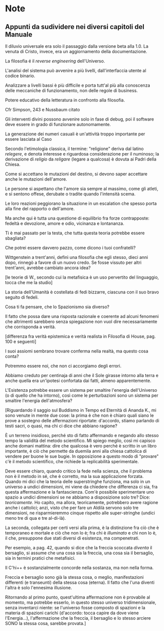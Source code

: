 # Note­
## Appunti da sudividere nei diversi capitoli del Manuale








Il diluvio universale era solo il passaggio dalla versione beta alla
1.0. La venuta di Cristo, invece, era un aggiornamento della
documentazione.

La filosofia é il *reverse engineering* dell\'Universo.

L\'analisi del sistema può avvenire a più livelli, dall\'interfaccia
utente al codice binario.

Analizzare a livelli bassi è più difficile e porta tutt\'al più alla
conoscenza delle meccaniche di funzionamento, non delle regole di
business.

Potere educativo della letteratura in confronto alla filosofia.

Cfr Simpson, 243 e Nussbaum citato

Gli interventi divini possono avvenire solo in fase di debug, poi il
software deve essere in grado di funzionare autonomamente.

La generazione dei numeri casuali è un\'attività troppo importante per
essere lasciata al Caso

Secondo l'etimologia classica, il termine: "religione" deriva dal latino
*relegere*, e denota interesse e riguardosa considerazione per il
numinoso; la derivazione di *religio* da *religare* (legare a qualcosa)
è dovuta ai Padri della Chiesa.

Come si accettano le mutazioni del destino, si devono saper accettare
anche le mutazioni dell'amore.

Le persone si aspettano che l'amore sia sempre al massimo, come gli
atleti, e si sentono offese, derubate o tradite quando l'intensità
scema.

Le loro reazioni peggiorano la situazione in un escalation che spesso
porta alla fine del rapporto o dell'amore.

Ma anche qui è tutta una questione di equilibrio fra forze contrapposte:
fedeltà e devozione, amore e odio, vicinanza e lontananza.

Ti è mai passato per la testa, che tutta questa teoria potrebbe essere
sbagliata?

Che potrei essere davvero pazzo, come dicono i tuoi confratelli?

Wittgenstein a trent\'anni, definì una filosofia che egli stesso, dieci
anni dopo, rinnegò a favore di un nuovo credo. Se fosse vissuto per
altri trent\'anni, avrebbe cambiato ancora idea?

\[le teorie di W., secondo cui la metafisica è un uso pervertito del
linguaggio, tocca che me la studio\]

La storia dell\'Umanità è costellata di fedi bizzarre, ciascuna con il
suo bravo seguito di fedeli.

Cosa ti fa pensare, che lo Spazionismo sia diverso?

Il fatto che possa dare una risposta razionale e coerente ad alcuni
fenomeni che altrimenti sarebbero senza spiegazione non vuol dire
necessariamente che corrisponda a verità.

\[differenza fra verità epistemica e verità realista in Filosofia di
House, pag. 100 e seguenti\]

I suoi assiomi sembrano trovare conferma nella realtà, ma questo cosa
conta?

Potremmo essere noi, che non ci accorgiamo degli errori.

Abbiamo creduto per centinaja di anni che il Sole girasse intorno alla
terra e anche quella era un\'ipotesi confortata dai fatti, almeno
apparentemente.

L\'Esistenza potrebbe essere un sistema per smaltire l\'energia
dell\'Universo (o di quello che ha intorno), così come le perturbazioni
sono un sistema per smaltire l\'energia dell\'atmosfera?

\[Riguardando il saggio sul Buddismo in Tempo ed Eternità di Ananda K.,
mi sono venute in mente due cose: la prima è che non è chiaro quali
siano le prove a sostegno delle affermazioni riportate: d\'accordo,
stiamo parlando di testi sacri, o quasi, ma chi ci dice che abbiano
ragione?

È un terreno insidioso, perché sto di fatto affermando e negando allo
stesso tempo la validità del metodo scientifico. Mi spiego meglio, così
mi capisco anche domani mattina: dire che qualcosa è vero perché è
scritto in un libro importante, è ciò che permette da duemila anni alla
chiesa cattolica di vendere per buone le sue bugie. In opposizione a
questo modo di \"provare\" c\'è il metodo scientifico, che richiede la
replicabilità sperimentale.

Deve essere chiaro, quando critico la fede nella scienza, che il
problema non è il metodo in sé, che è corretto, ma la sua applicazione
forzata. Quando mi dici che la teoria delle superstringhe funziona, ma
solo in un universo a undici dimensioni, mi viene da chiedere che
differenza ci sia, fra questa affermazione e la fantascienza. Com\'è
possibile sperimentare uno spazio a undici dimensioni se ne abbiamo a
disposizione solo tre? Dice: *teoricamente*. Ho capito, ma allora,
teoricamente, potrebbero avere ragione anche i cattolici; anzi, visto
che per fare un Aldilà servono solo tre dimensioni, ne risparmieremmo
cinque rispetto alle super-stringhe (undici meno tre di qua e tre
al-di-là).

La seconda, collegata per certi versi alla prima, è la distinzione fra
ciò che è temporaneo e mortale e ciò che non lo è; fra chi è
*illuminato* e chi non lo è, il che, presuppone due stati diversi di
esistenza, ma compenetrati.

Per esempio, a pag. 42, quando si dice che la freccia scoccata *diventa*
il bersaglio, si assume che una cosa sia la freccia, una cosa sia il
bersaglio, sia in termini pratici che metafisici.

Il C\'hi++ è sostanzialmente concorde nella sostanza, ma non nella
forma.

Freccia e bersaglio sono già la stessa cosa, o meglio, manifestazioni
differenti (e transeunti) della stessa cosa (eterna). Il fatto che
l\'una diventi l\'altra è solo l\'ennesima illusione.

Ritornando al primo punto, quest\'ultima affermazione non è provabile al
momento, ma potrebbe esserlo, in questo stesso universo tridimensionale,
senza inventarci niente: se l\'universo fosse composto di spazioni e la
materia di spazioni carichi (d\'accordo: tocca capire da dove viene
l\'Energia\...), l\'affermazione che la freccia, il bersaglio e lo
stesso arciere SONO la stessa cosa, sarebbe provata.\]

[^1]: Gli stessi che precedentemente lo avevano accusato di essersi
    venduto all\'IBM

[^2]: Cap. II, verso 47
